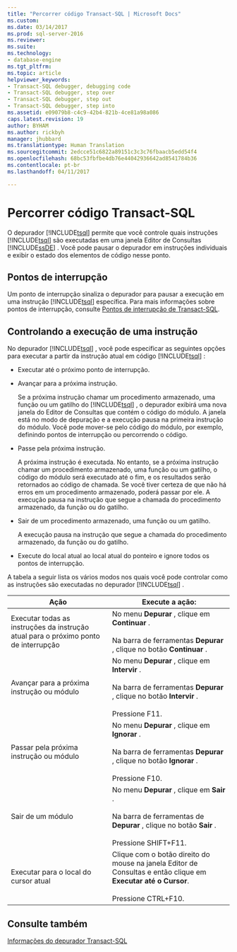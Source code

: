 ```yaml
---
title: "Percorrer código Transact-SQL | Microsoft Docs"
ms.custom: 
ms.date: 03/14/2017
ms.prod: sql-server-2016
ms.reviewer: 
ms.suite: 
ms.technology:
- database-engine
ms.tgt_pltfrm: 
ms.topic: article
helpviewer_keywords:
- Transact-SQL debugger, debugging code
- Transact-SQL debugger, step over
- Transact-SQL debugger, step out
- Transact-SQL debugger, step into
ms.assetid: e09079b8-c4c9-42b4-821b-4ce81a98a086
caps.latest.revision: 19
author: BYHAM
ms.author: rickbyh
manager: jhubbard
ms.translationtype: Human Translation
ms.sourcegitcommit: 2edcce51c6822a89151c3c3c76fbaacb5edd54f4
ms.openlocfilehash: 68bc53fbfbe4db76e44042936642ad8541784b36
ms.contentlocale: pt-br
ms.lasthandoff: 04/11/2017

---
```

# <a name="step-through-transact-sql-code"></a>Percorrer código Transact-SQL
  O depurador [!INCLUDE[tsql](../../includes/tsql-md.md)] permite que você controle quais instruções [!INCLUDE[tsql](../../includes/tsql-md.md)] são executadas em uma janela Editor de Consultas [!INCLUDE[ssDE](../../includes/ssde-md.md)] . Você pode pausar o depurador em instruções individuais e exibir o estado dos elementos de código nesse ponto.  
  
## <a name="breakpoints"></a>Pontos de interrupção  
 Um ponto de interrupção sinaliza o depurador para pausar a execução em uma instrução [!INCLUDE[tsql](../../includes/tsql-md.md)] específica. Para mais informações sobre pontos de interrupção, consulte [Pontos de interrupção de Transact-SQL](../../relational-databases/scripting/transact-sql-breakpoints.md).  
  
## <a name="controlling-statement-execution"></a>Controlando a execução de uma instrução  
 No depurador [!INCLUDE[tsql](../../includes/tsql-md.md)] , você pode especificar as seguintes opções para executar a partir da instrução atual em código [!INCLUDE[tsql](../../includes/tsql-md.md)] :  
  
-   Executar até o próximo ponto de interrupção.  
  
-   Avançar para a próxima instrução.  
  
     Se a próxima instrução chamar um procedimento armazenado, uma função ou um gatilho do [!INCLUDE[tsql](../../includes/tsql-md.md)] , o depurador exibirá uma nova janela do Editor de Consultas que contém o código do módulo. A janela está no modo de depuração e a execução pausa na primeira instrução do módulo. Você pode mover-se pelo código do módulo, por exemplo, definindo pontos de interrupção ou percorrendo o código.  
  
-   Passe pela próxima instrução.  
  
     A próxima instrução é executada. No entanto, se a próxima instrução chamar um procedimento armazenado, uma função ou um gatilho, o código do módulo será executado até o fim, e os resultados serão retornados ao código de chamada. Se você tiver certeza de que não há erros em um procedimento armazenado, poderá passar por ele. A execução pausa na instrução que segue a chamada do procedimento armazenado, da função ou do gatilho.  
  
-   Sair de um procedimento armazenado, uma função ou um gatilho.  
  
     A execução pausa na instrução que segue a chamada do procedimento armazenado, da função ou do gatilho.  
  
-   Execute do local atual ao local atual do ponteiro e ignore todos os pontos de interrupção.  
  
 A tabela a seguir lista os vários modos nos quais você pode controlar como as instruções são executadas  no depurador [!INCLUDE[tsql](../../includes/tsql-md.md)] .  
  
|Ação|Execute a ação:|  
|------------|---------------------|  
|Executar todas as instruções da instrução atual para o próximo ponto de interrupção|No menu **Depurar** , clique em **Continuar** .<br /><br /> Na barra de ferramentas **Depurar** , clique no botão **Continuar** .|  
|Avançar para a próxima instrução ou módulo|No menu **Depurar** , clique em **Intervir** .<br /><br /> Na barra de ferramentas **Depurar** , clique no botão **Intervir** .<br /><br /> Pressione F11.|  
|Passar pela próxima instrução ou módulo|No menu **Depurar** , clique em **Ignorar** .<br /><br /> Na barra de ferramentas **Depurar** , clique no botão **Ignorar** .<br /><br /> Pressione F10.|  
|Sair de um módulo|No menu **Depurar** , clique em **Sair** .<br /><br /> Na barra de ferramentas de **Depurar** , clique no botão **Sair** .<br /><br /> Pressione SHIFT+F11.|  
|Executar para o local do cursor atual|Clique com o botão direito do mouse na janela Editor de Consultas e então clique em **Executar até o Cursor**.<br /><br /> Pressione CTRL+F10.|  
  
## <a name="see-also"></a>Consulte também  
 [Informações do depurador Transact-SQL](../../relational-databases/scripting/transact-sql-debugger-information.md)  
  
  
